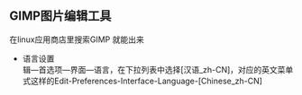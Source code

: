 ##  GIMP图片编辑工具 
在linux应用商店里搜索GIMP 就能出来

* 语言设置    
辑—首选项—界面—语言，在下拉列表中选择[汉语_zh-CN]，对应的英文菜单式这样的Edit-Preferences-Interface-Language-[Chinese_zh-CN]